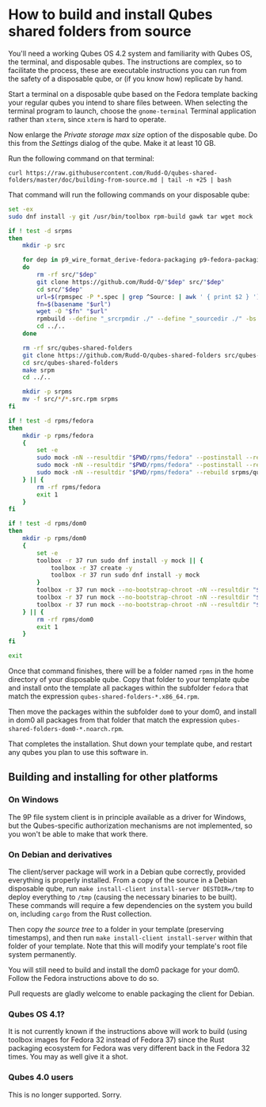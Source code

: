 # How to build and install Qubes shared folders from source

You'll need a working Qubes OS 4.2 system and familiarity with Qubes OS,
the terminal, and disposable qubes.  The instructions are complex, so to
facilitate the process, these are executable instructions you can run from
the safety of a disposable qube, or (if you know how) replicate by hand.

Start a terminal on a disposable qube based on the Fedora template backing
your regular qubes you intend to share files between.  When selecting the
terminal program to launch, choose the `gnome-terminal` Terminal application
rather than `xterm`, since `xterm` is hard to operate.

Now enlarge the *Private storage max size* option of the disposable qube.
Do this from the *Settings* dialog of the qube.  Make it at least 10 GB.

Run the following command on that terminal:

```
curl https://raw.githubusercontent.com/Rudd-O/qubes-shared-folders/master/doc/building-from-source.md | tail -n +25 | bash
```

That command will run the following commands on your disposable qube:

```bash
set -ex
sudo dnf install -y git /usr/bin/toolbox rpm-build gawk tar wget mock

if ! test -d srpms
then
    mkdir -p src

    for dep in p9_wire_format_derive-fedora-packaging p9-fedora-packaging
    do
        rm -rf src/"$dep"
        git clone https://github.com/Rudd-O/"$dep" src/"$dep"
        cd src/"$dep"
        url=$(rpmspec -P *.spec | grep ^Source: | awk ' { print $2 } ')
        fn=$(basename "$url")
        wget -O "$fn" "$url"
        rpmbuild --define "_srcrpmdir ./" --define "_sourcedir ./" -bs *.spec
        cd ../..
    done

    rm -rf src/qubes-shared-folders
    git clone https://github.com/Rudd-O/qubes-shared-folders src/qubes-shared-folders
    cd src/qubes-shared-folders
    make srpm
    cd ../..

    mkdir -p srpms
    mv -f src/*/*.src.rpm srpms
fi

if ! test -d rpms/fedora
then
    mkdir -p rpms/fedora
    {
        set -e
        sudo mock -nN --resultdir "$PWD/rpms/fedora" --postinstall --rebuild srpms/rust-p9_*.src.rpm
        sudo mock -nN --resultdir "$PWD/rpms/fedora" --postinstall --rebuild srpms/rust-p9-*.src.rpm
        sudo mock -nN --resultdir "$PWD/rpms/fedora" --rebuild srpms/qubes-shared-folders-*.src.rpm
    } || {
        rm -rf rpms/fedora
        exit 1
    }
fi

if ! test -d rpms/dom0
then
    mkdir -p rpms/dom0
    {
        set -e
        toolbox -r 37 run sudo dnf install -y mock || {
            toolbox -r 37 create -y
            toolbox -r 37 run sudo dnf install -y mock
        }
        toolbox -r 37 run mock --no-bootstrap-chroot -nN --resultdir "$PWD/rpms/dom0" --postinstall --rebuild srpms/rust-p9_*.src.rpm
        toolbox -r 37 run mock --no-bootstrap-chroot -nN --resultdir "$PWD/rpms/dom0" --postinstall --rebuild srpms/rust-p9-*.src.rpm
        toolbox -r 37 run mock --no-bootstrap-chroot -nN --resultdir "$PWD/rpms/dom0" --rebuild srpms/qubes-shared-folders-*.src.rpm
    } || {
        rm -rf rpms/dom0
        exit 1
    }
fi

exit
```

Once that command finishes, there will be a folder named `rpms` in the home
directory of your disposable qube.  Copy that folder to your template qube and
install onto the template all packages within the subfolder `fedora` that match
the expression `qubes-shared-folders-*.x86_64.rpm`.

Then move the packages within the subfolder `dom0` to your dom0, and install
in dom0 all packages from that folder that match the expression
`qubes-shared-folders-dom0-*.noarch.rpm`.

That completes the installation.  Shut down your template qube, and restart
any qubes you plan to use this software in.

## Building and installing for other platforms

### On Windows

The 9P file system client is in principle available as a driver
for Windows, but the Qubes-specific authorization mechanisms are not
implemented, so you won't be able to make that work there.

### On Debian and derivatives

The client/server package will work in a Debian qube correctly, provided
everything is properly installed.  From a copy of the source in a Debian
disposable qube, run `make install-client install-server DESTDIR=/tmp`
to deploy everything to `/tmp` (causing the necessary binaries to be
built).  These commands will require a few dependencies on the system you
build on, including `cargo` from the Rust collection.

Then copy *the source tree* to a folder in your template (preserving
timestamps), and then run `make install-client install-server` within that 
folder of your template.  Note that this will modify your template's root
file system permanently.

You will still need to build and install the dom0 package for your dom0.
Follow the Fedora instructions above to do so.

Pull requests are gladly welcome to enable packaging the client for Debian.

### Qubes OS 4.1?

It is not currently known if the instructions above will work to build
(using toolbox images for Fedora 32 instead of Fedora 37) since the Rust
packaging ecosystem for Fedora was very different back in the Fedora 32
times.  You may as well give it a shot.

### Qubes 4.0 users

This is no longer supported.  Sorry.
